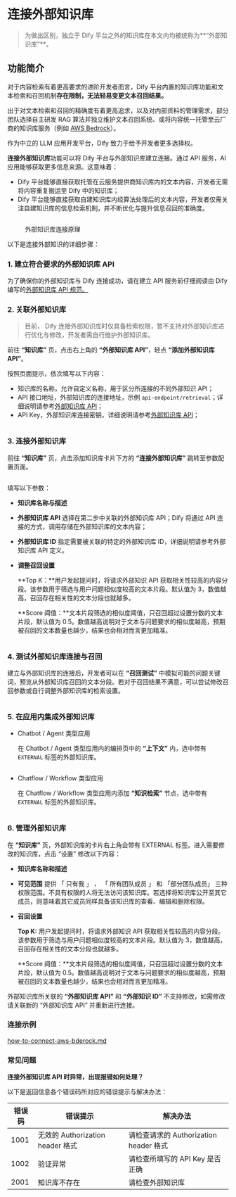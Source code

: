 # 连接外部知识库

> 为做出区别，独立于 Dify 平台之外的知识库在本文内均被统称为**“外部知识库”**。

## 功能简介

对于内容检索有着更高要求的进阶开发者而言，Dify 平台内置的知识库功能和文本检索和召回机制**存在限制，无法轻易变更文本召回结果。**

出于对文本检索和召回的精确度有着更高追求，以及对内部资料的管理需求，部分团队选择自主研发 RAG 算法并独立维护文本召回系统、或将内容统一托管至云厂商的知识库服务（例如 [AWS Bedrock](https://aws.amazon.com/bedrock/)）。

作为中立的 LLM 应用开发平台，Dify 致力于给予开发者更多选择权。

**连接外部知识库**功能可以将 Dify 平台与外部知识库建立连接。通过 API 服务，AI 应用能够获取更多信息来源。这意味着：

* Dify 平台能够直接获取托管在云服务提供商知识库内的文本内容，开发者无需将内容重复搬运至 Dify 中的知识库；
* Dify 平台能够直接获取自建知识库内经算法处理后的文本内容，开发者仅需关注自建知识库的信息检索机制，并不断优化与提升信息召回的准确度。

<figure><img src="../../.gitbook/assets/image (1).png" alt=""><figcaption><p>外部知识库连接原理</p></figcaption></figure>

以下是连接外部知识的详细步骤：

### 1. 建立符合要求的外部知识库 API

为了确保你的外部知识库与 Dify 连接成功，请在建立 API 服务前仔细阅读由 Dify 编写的[外部知识库 API 规范。](external-knowledge-api-documentation.md)

### 2. 关联外部知识库

> 目前， Dify 连接外部知识库时仅具备检索权限，暂不支持对外部知识库进行优化与修改，开发者需自行维护外部知识库。

前往 **“知识库”** 页，点击右上角的 **“外部知识库 API”**，轻点 **“添加外部知识库 API”**。

按照页面提示，依次填写以下内容：

* 知识库的名称，允许自定义名称，用于区分所连接的不同外部知识 API；
* API 接口地址，外部知识库的连接地址，示例 `api-endpoint/retrieval`；详细说明请参考[外部知识库 API](https://docs.dify.ai/zh-hans/guides/knowledge-base/external-knowledge-api-documentation)；
* API Key，外部知识库连接密钥，详细说明请参考[外部知识库 API](https://docs.dify.ai/zh-hans/guides/knowledge-base/external-knowledge-api-documentation)；

<figure><img src="../../.gitbook/assets/image (353).png" alt=""><figcaption></figcaption></figure>

### 3. 连接外部知识库

前往 **“知识库”** 页，点击添加知识库卡片下方的 **“连接外部知识库”** 跳转至参数配置页面。

<figure><img src="../../.gitbook/assets/image (354).png" alt=""><figcaption></figcaption></figure>

填写以下参数：

* **知识库名称与描述**
* **外部知识库 API** 选择在第二步中关联的外部知识库 API；Dify 将通过 API 连接的方式，调用存储在外部知识库的文本内容；
* **外部知识库 ID** 指定需要被关联的特定的外部知识库 ID，详细说明请参考外部知识库 API 定义。
*   **调整召回设置**&#x20;

    **Top K：**用户发起提问时，将请求外部知识 API 获取相关性较高的内容分段。该参数用于筛选与用户问题相似度较高的文本片段。默认值为 3，数值越高，召回存在相关性的文本分段也就越多。&#x20;

    **Score 阈值：**文本片段筛选的相似度阈值，只召回超过设置分数的文本片段，默认值为 0.5。数值越高说明对于文本与问题要求的相似度越高，预期被召回的文本数量也越少，结果也会相对而言更加精准。

<figure><img src="../../.gitbook/assets/image (355).png" alt=""><figcaption></figcaption></figure>

### 4. 测试外部知识库连接与召回

建立与外部知识库的连接后，开发者可以在 **“召回测试”** 中模拟可能的问题关键词，预览从外部知识库召回的文本分段。若对于召回结果不满意，可以尝试修改召回参数或自行调整外部知识库的检索设置。

<figure><img src="../../.gitbook/assets/image (356).png" alt=""><figcaption></figcaption></figure>

### 5. 在应用内集成外部知识库

*   Chatbot / Agent 类型应用&#x20;

    在 Chatbot / Agent 类型应用内的编排页中的 **“上下文”** 内，选中带有 `EXTERNAL` 标签的外部知识库。&#x20;

    <figure><img src="../../.gitbook/assets/image (357).png" alt=""><figcaption></figcaption></figure>
*   Chatflow / Workflow 类型应用

    在 Chatflow / Workflow 类型应用内添加 **“知识检索”** 节点，选中带有 `EXTERNAL` 标签的外部知识库。&#x20;

    <figure><img src="../../.gitbook/assets/image (358).png" alt=""><figcaption></figcaption></figure>

### 6. 管理外部知识库

在 **“知识库”** 页，外部知识库的卡片右上角会带有 EXTERNAL 标签。进入需要修改的知识库，点击 “设置” 修改以下内容：

* **知识库名称和描述**
* **可见范围** 提供 「 只有我 」 、 「 所有团队成员 」 和 「部分团队成员」 三种权限范围。不具有权限的人将无法访问该知识库。若选择将知识库公开至其它成员，则意味着其它成员同样具备该知识库的查看、编辑和删除权限。
*   **召回设置**&#x20;

    **Top K:** 用户发起提问时，将请求外部知识 API 获取相关性较高的内容分段。该参数用于筛选与用户问题相似度较高的文本片段。默认值为 3，数值越高，召回存在相关性的文本分段也就越多。&#x20;

    **Score 阈值：**文本片段筛选的相似度阈值，只召回超过设置分数的文本片段，默认值为 0.5。数值越高说明对于文本与问题要求的相似度越高，预期被召回的文本数量也越少，结果也会相对而言更加精准。

外部知识库所关联的 **“外部知识库 API”** 和 **“外部知识 ID”** 不支持修改，如需修改请关联新的 “外部知识库 API” 并重新进行连接。

### 连接示例

[how-to-connect-aws-bderock.md](../../learn-more/use-cases/how-to-connect-aws-bderock.md "mention")

### 常见问题

**连接外部知识库 API 时异常，出现报错如何处理？**

以下是返回信息各个错误码所对应的错误提示与解决办法：

| 错误码  | 错误提示                        | 解决办法                           |
| ---- | --------------------------- | ------------------------------ |
| 1001 | 无效的 Authorization header 格式 | 请检查请求的 Authorization header 格式 |
| 1002 | 验证异常                        | 请检查所填写的 API Key 是否正确           |
| 2001 | 知识库不存在                      | 请检查外部知识库                       |
